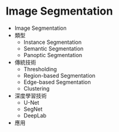 # Image Segmentation
- Image Segmentation
- 類型
  - Instance Segmentation
  - Semantic Segmentation
  - Panoptic Segmentation
- 傳統技術
  - Thresholding
  - Region-based Segmentation
  - Edge-based Segmentation
  - Clustering
- 深度學習技術
  - U-Net
  - SegNet
  - DeepLab
- 應用

